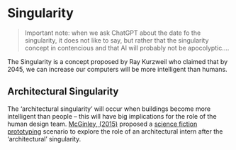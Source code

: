 # Singularity

>Important note: when we ask ChatGPT about the date fo the singularity, it does not like to say, but rather that the singularity concept in contencious and that AI will probably not be apocolyptic....

The Singularity is a concept proposed by Ray Kurzweil who claimed that by 2045, we can increase our computers will be more intelligent than humans. 
## Architectural Singularity
The ‘architectural singularity’ will occur when buildings become more intelligent than people – this will have big implications for the role of the human design team. [McGinley, (2015)] proposed a [science fiction prototyping] scenario to explore the role of an architectural intern after the ‘architectural’ singularity.

[McGinley, (2015)]: https://www.researchgate.net/publication/268449100_A_Morphogenetic_Architecture_for_Intelligent_Buildings
[science fiction prototyping]: /Agile/Concepts/ScienceFictionPrototyping
